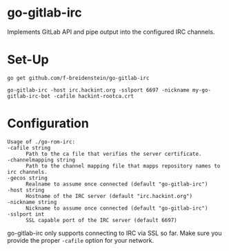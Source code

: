 # go-gitlab-irc

Implements GitLab API and pipe output into the configured IRC channels.

# Set-Up

  `go get github.com/f-breidenstein/go-gitlab-irc`
  
  `go-gitlab-irc -host irc.hackint.org -sslport 6697 -nickname my-go-gitlab-irc-bot -cafile hackint-rootca.crt`
  
# Configuration
  ```
 Usage of ./go-rom-irc:
  -cafile string
    	Path to the ca file that verifies the server certificate.
  -channelmapping string
    	Path to the channel mapping file that mapps repository names to irc channels.
  -gecos string
    	Realname to assume once connected (default "go-gitlab-irc")
  -host string
    	Hostname of the IRC server (default "irc.hackint.org")
  -nickname string
    	Nickname to assume once connected (default "go-gitlab-irc")
  -sslport int
    	SSL capable port of the IRC server (default 6697)
```

go-gitlab-irc only supports connecting to IRC via SSL so far. Make sure you provide the proper `-cafile` option for your network.
